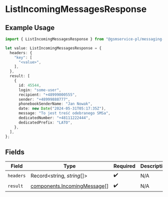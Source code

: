 # ListIncomingMessagesResponse

## Example Usage

```typescript
import { ListIncomingMessagesResponse } from "@gsmservice-pl/messaging-sdk-typescript/models/operations";

let value: ListIncomingMessagesResponse = {
  headers: {
    "key": [
      "<value>",
    ],
  },
  result: [
    {
      id: 45544,
      login: "some-user",
      recipient: "+48999000555",
      sender: "+48999888777",
      phonebookSenderName: "Jan Nowak",
      date: new Date("2024-05-31T05:17:35Z"),
      message: "To jest treść odebranego SMSa",
      dedicatedNumber: "+48111222444",
      dedicatedPrefix: "LATO",
    },
  ],
};
```

## Fields

| Field                                                                      | Type                                                                       | Required                                                                   | Description                                                                |
| -------------------------------------------------------------------------- | -------------------------------------------------------------------------- | -------------------------------------------------------------------------- | -------------------------------------------------------------------------- |
| `headers`                                                                  | Record<string, *string*[]>                                                 | :heavy_check_mark:                                                         | N/A                                                                        |
| `result`                                                                   | [components.IncomingMessage](../../models/components/incomingmessage.md)[] | :heavy_check_mark:                                                         | N/A                                                                        |